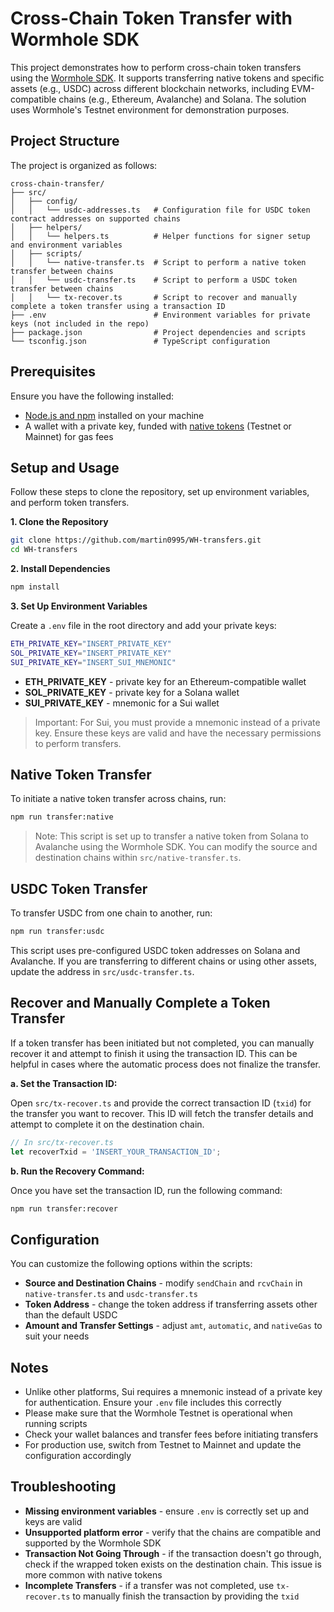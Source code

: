 # Cross-Chain Token Transfer with Wormhole SDK

This project demonstrates how to perform cross-chain token transfers using the [Wormhole SDK](https://github.com/wormhole-foundation/wormhole-sdk-ts). It supports transferring native tokens and specific assets (e.g., USDC) across different blockchain networks, including EVM-compatible chains (e.g., Ethereum, Avalanche) and Solana. The solution uses Wormhole's Testnet environment for demonstration purposes.

## Project Structure

The project is organized as follows:

```plaintext
cross-chain-transfer/
├── src/
│   ├── config/
│   │   └── usdc-addresses.ts   # Configuration file for USDC token contract addresses on supported chains
│   ├── helpers/
│   │   └── helpers.ts          # Helper functions for signer setup and environment variables
│   ├── scripts/
│   │   └── native-transfer.ts  # Script to perform a native token transfer between chains
│   │   └── usdc-transfer.ts    # Script to perform a USDC token transfer between chains
│   │   └── tx-recover.ts       # Script to recover and manually complete a token transfer using a transaction ID
├── .env                        # Environment variables for private keys (not included in the repo)
├── package.json                # Project dependencies and scripts
└── tsconfig.json               # TypeScript configuration
```

## Prerequisites

Ensure you have the following installed:

 - [Node.js and npm](https://docs.npmjs.com/downloading-and-installing-node-js-and-npm) installed on your machine
 - A wallet with a private key, funded with [native tokens](https://faucets.chain.link/) (Testnet or Mainnet) for gas fees

## Setup and Usage

Follow these steps to clone the repository, set up environment variables, and perform token transfers.

**1. Clone the Repository**

```bash
git clone https://github.com/martin0995/WH-transfers.git
cd WH-transfers
```

**2. Install Dependencies**

```bash
npm install
```

**3. Set Up Environment Variables**

Create a `.env` file in the root directory and add your private keys:

```bash
ETH_PRIVATE_KEY="INSERT_PRIVATE_KEY"
SOL_PRIVATE_KEY="INSERT_PRIVATE_KEY"
SUI_PRIVATE_KEY="INSERT_SUI_MNEMONIC"
```

 - **ETH_PRIVATE_KEY** - private key for an Ethereum-compatible wallet
 - **SOL_PRIVATE_KEY** - private key for a Solana wallet
 - **SUI_PRIVATE_KEY** - mnemonic for a Sui wallet

>Important: For Sui, you must provide a mnemonic instead of a private key. Ensure these keys are valid and have the necessary permissions to perform transfers.

## Native Token Transfer

To initiate a native token transfer across chains, run:

```bash
npm run transfer:native
```

> Note: This script is set up to transfer a native token from Solana to Avalanche using the Wormhole SDK. You can modify the source and destination chains within `src/native-transfer.ts`.

## USDC Token Transfer

To transfer USDC from one chain to another, run:

```bash
npm run transfer:usdc
```

This script uses pre-configured USDC token addresses on Solana and Avalanche. If you are transferring to different chains or using other assets, update the address in `src/usdc-transfer.ts`.

## Recover and Manually Complete a Token Transfer

If a token transfer has been initiated but not completed, you can manually recover it and attempt to finish it using the transaction ID. This can be helpful in cases where the automatic process does not finalize the transfer.

**a. Set the Transaction ID:**

Open `src/tx-recover.ts` and provide the correct transaction ID (`txid`) for the transfer you want to recover. This ID will fetch the transfer details and attempt to complete it on the destination chain.

```typescript
// In src/tx-recover.ts
let recoverTxid = 'INSERT_YOUR_TRANSACTION_ID';
```

**b. Run the Recovery Command:**

Once you have set the transaction ID, run the following command:

```bash
npm run transfer:recover
```

## Configuration

You can customize the following options within the scripts:

 - **Source and Destination Chains** - modify `sendChain` and `rcvChain` in `native-transfer.ts` and `usdc-transfer.ts`
 - **Token Address** - change the token address if transferring assets other than the default USDC
 - **Amount and Transfer Settings** - adjust `amt`, `automatic`, and `nativeGas` to suit your needs

## Notes

 - Unlike other platforms, Sui requires a mnemonic instead of a private key for authentication. Ensure your `.env` file includes this correctly
 - Please make sure that the Wormhole Testnet is operational when running scripts
 - Check your wallet balances and transfer fees before initiating transfers
 - For production use, switch from Testnet to Mainnet and update the configuration accordingly

## Troubleshooting

 - **Missing environment variables** - ensure `.env` is correctly set up and keys are valid
 - **Unsupported platform error** - verify that the chains are compatible and supported by the Wormhole SDK
 - **Transaction Not Going Through** - if the transaction doesn't go through, check if the wrapped token exists on the destination chain. This issue is more common with native tokens
 - **Incomplete Transfers** - if a transfer was not completed, use `tx-recover.ts` to manually finish the transaction by providing the `txid`

